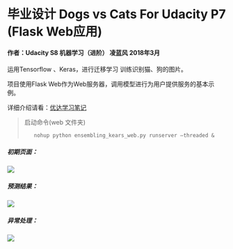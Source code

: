 
# 毕业设计 Dogs vs Cats For Udacity P7 (Flask Web应用)

#### 作者：Udacity S8 机器学习（进阶） 凌蓝风 2018年3月

运用Tensorflow 、Keras，进行迁移学习 训练识别猫、狗的图片。

项目使用Flask Web作为Web服务器，调用模型进行为用户提供服务的基本示例。

详细介绍请看：[优达学习笔记](https://zhuanlan.zhihu.com/p/34435247)

> 启动命令(web 文件夹)
>
>        nohup python ensembling_kears_web.py runserver –threaded &


##### 初期页面：

![][screen_shot_1]


##### 预测结果：

![][screen_shot_2]


##### 异常处理：  

![][screen_shot_3]


[screen_shot_1]: screen_shot_1.jpg
[screen_shot_2]: screen_shot_2.jpg
[screen_shot_3]: screen_shot_3.jpg
